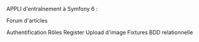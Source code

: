 
APPLI d'entraînement à Symfony 6 :

Forum d'articles

  Authentification
  Rôles
  Register
  Upload d'image
  Fixtures
  BDD relationnelle
  
  


  
  


